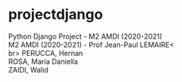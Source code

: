 # projectdjango
Python Django Project - M2 AMDI (2020-2021)<br>
M2 AMDI (2020-2021) - Prof Jean-Paul LEMAIRE<<br>br>
PERUCCA, Hernan<br>
ROSA, Maria Daniella<br>
ZAIDI, Walid<br>
